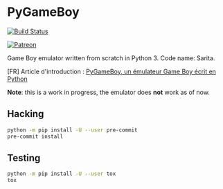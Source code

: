 # PyGameBoy

[![Build Status](https://travis-ci.org/BoboTiG/PyGameBoy.svg?branch=master)](https://travis-ci.org/BoboTiG/PyGameBoy)

[![Patreon](https://img.shields.io/badge/Patreon-F96854?style=for-the-badge&logo=patreon&logoColor=white)](https://www.patreon.com/mschoentgen)

Game Boy emulator written from scratch in Python 3.
Code name: Sarita.

[FR] Article d'introduction : [PyGameBoy, un émulateur Game Boy écrit en Python](http://www.tiger-222.fr/?d=2018/04/29/20/55/29-pygameboy-un-emulateur-game-boy-ecrit-en-python)

__Note__: this is a work in progress, the emulator does __not__ work as of now.

## Hacking

```bash
python -m pip install -U --user pre-commit
pre-commit install
````

## Testing

```bash
python -m pip install -U --user tox
tox
```
